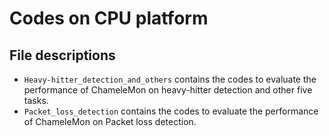 # Codes on CPU platform
## File descriptions
- `Heavy-hitter_detection_and_others` contains the codes to evaluate the performance of ChameleMon on heavy-hitter detection and other five tasks.
- `Packet_loss_detection` contains the codes to evaluate the performance of ChameleMon on Packet loss detection.
